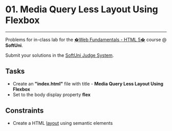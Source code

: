 # 01. Media Query Less Layout Using Flexbox
------
Problems for in-class lab for the [�Web Fundamentals - HTML 5�](https://softuni.bg/trainings/2265/web-fundamentals-html5-january-2019/) course @ **SoftUni**.

Submit your solutions in the [SoftUni Judge System](https://judge.softuni.bg/Contests/1236/Flexbox).

## Tasks
* Create an **"index.html"** file with title - **Media Query Less Layout Using Flexbox**
* Set to the body display property **flex**


## Constraints
* Create a HTML [layout](https://www.w3schools.com/html/html_layout.asp) using semantic elements
